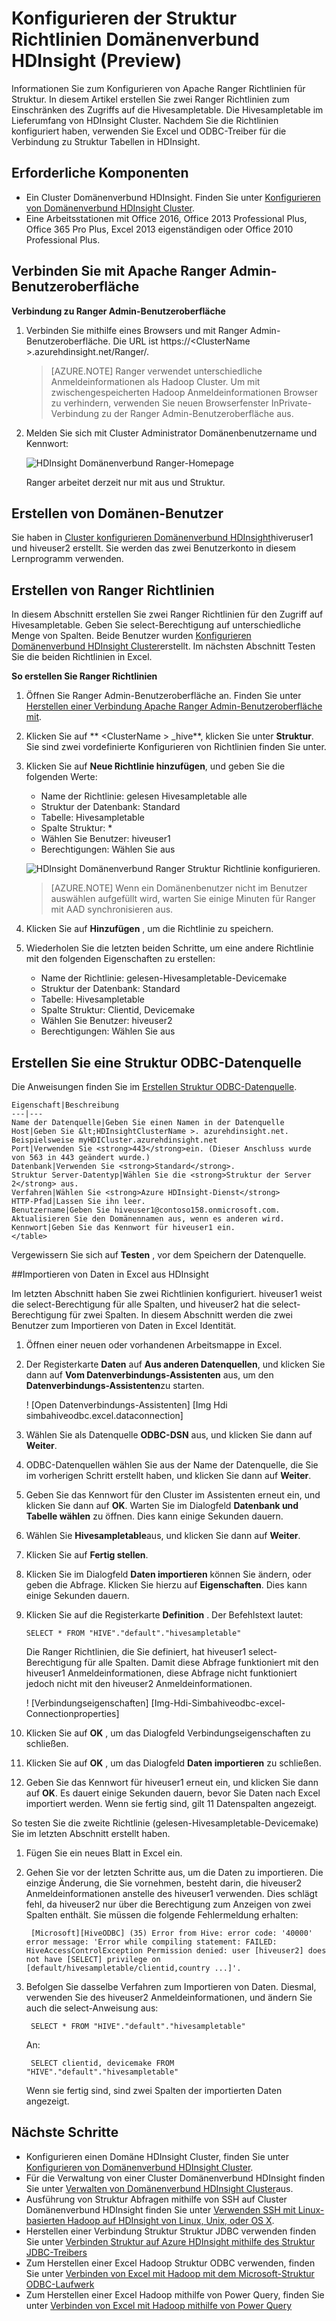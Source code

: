 <properties
    pageTitle="Konfigurieren der Struktur Richtlinien Domänenverbund HDInsight | Microsoft Azure"
    description="Weitere Informationen..."
    services="hdinsight"
    documentationCenter=""
    authors="saurinsh"
    manager="jhubbard"
    editor="cgronlun"
    tags="azure-portal"/>

<tags
    ms.service="hdinsight"
    ms.devlang="na"
    ms.topic="hero-article"
    ms.tgt_pltfrm="na"
    ms.workload="big-data"
    ms.date="10/25/2016"
    ms.author="saurinsh"/>

# <a name="configure-hive-policies-in-domain-joined-hdinsight-preview"></a>Konfigurieren der Struktur Richtlinien Domänenverbund HDInsight (Preview)

Informationen Sie zum Konfigurieren von Apache Ranger Richtlinien für Struktur. In diesem Artikel erstellen Sie zwei Ranger Richtlinien zum Einschränken des Zugriffs auf die Hivesampletable. Die Hivesampletable im Lieferumfang von HDInsight Cluster. Nachdem Sie die Richtlinien konfiguriert haben, verwenden Sie Excel und ODBC-Treiber für die Verbindung zu Struktur Tabellen in HDInsight.


## <a name="prerequisites"></a>Erforderliche Komponenten

- Ein Cluster Domänenverbund HDInsight. Finden Sie unter [Konfigurieren von Domänenverbund HDInsight Cluster](hdinsight-domain-joined-configure.md).
- Eine Arbeitsstationen mit Office 2016, Office 2013 Professional Plus, Office 365 Pro Plus, Excel 2013 eigenständigen oder Office 2010 Professional Plus.


## <a name="connect-to-apache-ranger-admin-ui"></a>Verbinden Sie mit Apache Ranger Admin-Benutzeroberfläche

**Verbindung zu Ranger Admin-Benutzeroberfläche**

1. Verbinden Sie mithilfe eines Browsers und mit Ranger Admin-Benutzeroberfläche. Die URL ist https://&lt;ClusterName >.azurehdinsight.net/Ranger/. 

    >[AZURE.NOTE] Ranger verwendet unterschiedliche Anmeldeinformationen als Hadoop Cluster. Um mit zwischengespeicherten Hadoop Anmeldeinformationen Browser zu verhindern, verwenden Sie neuen Browserfenster InPrivate-Verbindung zu der Ranger Admin-Benutzeroberfläche aus.
4. Melden Sie sich mit Cluster Administrator Domänenbenutzername und Kennwort:

    ![HDInsight Domänenverbund Ranger-Homepage](./media/hdinsight-domain-joined-run-hive/hdinsight-domain-joined-ranger-home-page.png)

    Ranger arbeitet derzeit nur mit aus und Struktur.

## <a name="create-domain-users"></a>Erstellen von Domänen-Benutzer

Sie haben in [Cluster konfigurieren Domänenverbund HDInsight](hdinsight-domain-joined-configure.md#create-and-configure-azure-ad-ds-for-your-azure-ad)hiveruser1 und hiveuser2 erstellt. Sie werden das zwei Benutzerkonto in diesem Lernprogramm verwenden.

## <a name="create-ranger-policies"></a>Erstellen von Ranger Richtlinien

In diesem Abschnitt erstellen Sie zwei Ranger Richtlinien für den Zugriff auf Hivesampletable. Geben Sie select-Berechtigung auf unterschiedliche Menge von Spalten. Beide Benutzer wurden [Konfigurieren Domänenverbund HDInsight Cluster](hdinsight-domain-joined-configure.md#create-and-configure-azure-ad-ds-for-your-azure-ad)erstellt.  Im nächsten Abschnitt Testen Sie die beiden Richtlinien in Excel.

**So erstellen Sie Ranger Richtlinien**

1. Öffnen Sie Ranger Admin-Benutzeroberfläche an. Finden Sie unter [Herstellen einer Verbindung Apache Ranger Admin-Benutzeroberfläche mit](#connect-to-apache-ranager-admin-ui).
2. Klicken Sie auf ** &lt;ClusterName > _hive**, klicken Sie unter **Struktur**. Sie sind zwei vordefinierte Konfigurieren von Richtlinien finden Sie unter.
3. Klicken Sie auf **Neue Richtlinie hinzufügen**, und geben Sie die folgenden Werte:

    - Name der Richtlinie: gelesen Hivesampletable alle
    - Struktur der Datenbank: Standard
    - Tabelle: Hivesampletable
    - Spalte Struktur: *
    - Wählen Sie Benutzer: hiveuser1
    - Berechtigungen: Wählen Sie aus

    ![HDInsight Domänenverbund Ranger Struktur Richtlinie konfigurieren](./media/hdinsight-domain-joined-run-hive/hdinsight-domain-joined-configure-ranger-policy.png).

    >[AZURE.NOTE] Wenn ein Domänenbenutzer nicht im Benutzer auswählen aufgefüllt wird, warten Sie einige Minuten für Ranger mit AAD synchronisieren aus.

4. Klicken Sie auf **Hinzufügen** , um die Richtlinie zu speichern.
5. Wiederholen Sie die letzten beiden Schritte, um eine andere Richtlinie mit den folgenden Eigenschaften zu erstellen:

    - Name der Richtlinie: gelesen-Hivesampletable-Devicemake
    - Struktur der Datenbank: Standard
    - Tabelle: Hivesampletable
    - Spalte Struktur: Clientid, Devicemake
    - Wählen Sie Benutzer: hiveuser2
    - Berechtigungen: Wählen Sie aus

## <a name="create-hive-odbc-data-source"></a>Erstellen Sie eine Struktur ODBC-Datenquelle

Die Anweisungen finden Sie im [Erstellen Struktur ODBC-Datenquelle](hdinsight-connect-excel-hive-odbc-driver.md).  

    Eigenschaft|Beschreibung
    ---|---
    Name der Datenquelle|Geben Sie einen Namen in der Datenquelle
    Host|Geben Sie &lt;HDInsightClusterName >. azurehdinsight.net. Beispielsweise myHDICluster.azurehdinsight.net
    Port|Verwenden Sie <strong>443</strong>ein. (Dieser Anschluss wurde von 563 in 443 geändert wurde.)
    Datenbank|Verwenden Sie <strong>Standard</strong>.
    Struktur Server-Datentyp|Wählen Sie die <strong>Struktur der Server 2</strong> aus.
    Verfahren|Wählen Sie <strong>Azure HDInsight-Dienst</strong>
    HTTP-Pfad|Lassen Sie ihn leer.
    Benutzername|Geben Sie hiveuser1@contoso158.onmicrosoft.com. Aktualisieren Sie den Domänennamen aus, wenn es anderen wird.
    Kennwort|Geben Sie das Kennwort für hiveuser1 ein.
    </table>

Vergewissern Sie sich auf **Testen** , vor dem Speichern der Datenquelle.


##<a name="import-data-into-excel-from-hdinsight"></a>Importieren von Daten in Excel aus HDInsight

Im letzten Abschnitt haben Sie zwei Richtlinien konfiguriert.  hiveuser1 weist die select-Berechtigung für alle Spalten, und hiveuser2 hat die select-Berechtigung für zwei Spalten. In diesem Abschnitt werden die zwei Benutzer zum Importieren von Daten in Excel Identität.


1. Öffnen einer neuen oder vorhandenen Arbeitsmappe in Excel.
2. Der Registerkarte **Daten** auf **Aus anderen Datenquellen**, und klicken Sie dann auf **Vom Datenverbindungs-Assistenten** aus, um den **Datenverbindungs-Assistenten**zu starten.

    ! [Open Datenverbindungs-Assistenten] [Img Hdi simbahiveodbc.excel.dataconnection]

3. Wählen Sie als Datenquelle **ODBC-DSN** aus, und klicken Sie dann auf **Weiter**.
4. ODBC-Datenquellen wählen Sie aus der Name der Datenquelle, die Sie im vorherigen Schritt erstellt haben, und klicken Sie dann auf **Weiter**.
5. Geben Sie das Kennwort für den Cluster im Assistenten erneut ein, und klicken Sie dann auf **OK**. Warten Sie im Dialogfeld **Datenbank und Tabelle wählen** zu öffnen. Dies kann einige Sekunden dauern.
8. Wählen Sie **Hivesampletable**aus, und klicken Sie dann auf **Weiter**. 
8. Klicken Sie auf **Fertig stellen**.
9. Klicken Sie im Dialogfeld **Daten importieren** können Sie ändern, oder geben die Abfrage. Klicken Sie hierzu auf **Eigenschaften**. Dies kann einige Sekunden dauern. 
10. Klicken Sie auf die Registerkarte **Definition** . Der Befehlstext lautet:

        SELECT * FROM "HIVE"."default"."hivesampletable"

    Die Ranger Richtlinien, die Sie definiert, hat hiveuser1 select-Berechtigung für alle Spalten.  Damit diese Abfrage funktioniert mit den hiveuser1 Anmeldeinformationen, diese Abfrage nicht funktioniert jedoch nicht mit den hiveuser2 Anmeldeinformationen.

    ! [Verbindungseigenschaften] [Img-Hdi-Simbahiveodbc-excel-Connectionproperties]

11. Klicken Sie auf **OK** , um das Dialogfeld Verbindungseigenschaften zu schließen.
12. Klicken Sie auf **OK** , um das Dialogfeld **Daten importieren** zu schließen.  
13. Geben Sie das Kennwort für hiveuser1 erneut ein, und klicken Sie dann auf **OK**. Es dauert einige Sekunden dauern, bevor Sie Daten nach Excel importiert werden. Wenn sie fertig sind, gilt 11 Datenspalten angezeigt.

So testen Sie die zweite Richtlinie (gelesen-Hivesampletable-Devicemake) Sie im letzten Abschnitt erstellt haben.

1. Fügen Sie ein neues Blatt in Excel ein.
2. Gehen Sie vor der letzten Schritte aus, um die Daten zu importieren.  Die einzige Änderung, die Sie vornehmen, besteht darin, die hiveuser2 Anmeldeinformationen anstelle des hiveuser1 verwenden. Dies schlägt fehl, da hiveuser2 nur über die Berechtigung zum Anzeigen von zwei Spalten enthält. Sie müssen die folgende Fehlermeldung erhalten:

        [Microsoft][HiveODBC] (35) Error from Hive: error code: '40000' error message: 'Error while compiling statement: FAILED: HiveAccessControlException Permission denied: user [hiveuser2] does not have [SELECT] privilege on [default/hivesampletable/clientid,country ...]'.

3. Befolgen Sie dasselbe Verfahren zum Importieren von Daten. Diesmal, verwenden Sie des hiveuser2 Anmeldeinformationen, und ändern Sie auch die select-Anweisung aus:

        SELECT * FROM "HIVE"."default"."hivesampletable"

    An:

        SELECT clientid, devicemake FROM "HIVE"."default"."hivesampletable"

    Wenn sie fertig sind, sind zwei Spalten der importierten Daten angezeigt.

## <a name="next-steps"></a>Nächste Schritte

- Konfigurieren einen Domäne HDInsight Cluster, finden Sie unter [Konfigurieren von Domänenverbund HDInsight Cluster](hdinsight-domain-joined-configure.md).
- Für die Verwaltung von einer Cluster Domänenverbund HDInsight finden Sie unter [Verwalten von Domänenverbund HDInsight Cluster](hdinsight-domain-joined-manage.md)aus.
- Ausführung von Struktur Abfragen mithilfe von SSH auf Cluster Domänenverbund HDInsight finden Sie unter [Verwenden SSH mit Linux-basierten Hadoop auf HDInsight von Linux, Unix, oder OS X](hdinsight-hadoop-linux-use-ssh-unix.md#connect-to-a-domain-joined-hdinsight-cluster).
- Herstellen einer Verbindung Struktur Struktur JDBC verwenden finden Sie unter [Verbinden Struktur auf Azure HDInsight mithilfe des Struktur JDBC-Treibers](hdinsight-connect-hive-jdbc-driver.md)
- Zum Herstellen einer Excel Hadoop Struktur ODBC verwenden, finden Sie unter [Verbinden von Excel mit Hadoop mit dem Microsoft-Struktur ODBC-Laufwerk](hdinsight-connect-excel-hive-odbc-driver.md)
- Zum Herstellen einer Excel Hadoop mithilfe von Power Query, finden Sie unter [Verbinden von Excel mit Hadoop mithilfe von Power Query](hdinsight-connect-excel-power-query.md)
